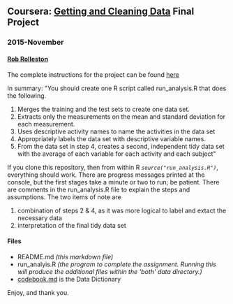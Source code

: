 ## Coursera: [Getting and Cleaning Data](https://class.coursera.org/getdata-012) Final Project
### 2015-November
#### [Rob Rolleston](rob.rolleston@xerox.com)

The complete instructions for the project can be found [here](https://class.coursera.org/getdata-012/human_grading)

In summary:
"You should create one R script called run_analysis.R that does the following. 

1.  Merges the training and the test sets to create one data set.
2.  Extracts only the measurements on the mean and standard deviation for each measurement. 
3.  Uses descriptive activity names to name the activities in the data set
4.  Appropriately labels the data set with descriptive variable names. 
5.  From the data set in step 4, creates a second, independent tidy data set with the average of each variable for each activity and each subject"

If you clone this repository, then from within R *`source("run_analysis.R")`*, everything should work.  There are progress messages printed at the console, but the first stages take a minute or two to run; be patient.  There are comments in the run_analysis.R file to explain the steps and assumptions.  The two items of note are  

1. combination of steps 2 & 4, as it was more logical to label and extact the necessary data  
2. interpretation of the final tidy data set

#### Files

* README.md *(this markdown file)* 
* run_analyis.R *(the program to complete the assignment.  Running this will produce the additional files within the 'both' data directory.)*
* [codebook.md](http://) is the Data Dictionary
  

Enjoy, and thank you.
